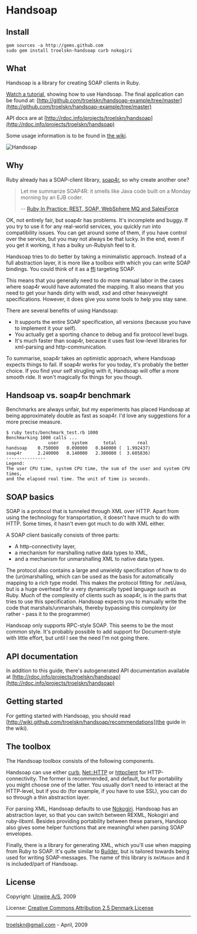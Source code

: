 Handsoap
===

Install
---

    gem sources -a http://gems.github.com
    sudo gem install troelskn-handsoap curb nokogiri

What
---
Handsoap is a library for creating SOAP clients in Ruby.

[Watch a tutorial](http://www.vimeo.com/4813848), showing how to use Handsoap. The final application can be found at: [http://github.com/troelskn/handsoap-example/tree/master](http://github.com/troelskn/handsoap-example/tree/master)

API docs are at [http://rdoc.info/projects/troelskn/handsoap](http://rdoc.info/projects/troelskn/handsoap)

Some usage information is to be found in [the wiki](http://wiki.github.com/troelskn/handsoap).

![Handsoap](http://ny-image0.etsy.com/il_430xN.68558416.jpg)

Why
---

Ruby already has a SOAP-client library, [soap4r](http://dev.ctor.org/soap4r), so why create another one?

> Let me summarize SOAP4R: it smells like Java code built on a Monday morning by an EJB coder.
>
> -- [Ruby In Practice: REST, SOAP, WebSphere MQ and SalesForce](http://blog.labnotes.org/2008/01/28/ruby-in-practice-rest-soap-websphere-mq-and-salesforce/)

OK, not entirely fair, but soap4r has problems. It's incomplete and buggy. If you try to use it for any real-world services, you quickly run into compatibility issues. You can get around some of them, if you have control over the service, but you may not always be that lucky. In the end, even if you get it working, it has a bulky un-Rubyish feel to it.

Handsoap tries to do better by taking a minimalistic approach. Instead of a full abstraction layer, it is more like a toolbox with which you can write SOAP bindings. You could think of it as a [ffi](http://c2.com/cgi/wiki?ForeignFunctionInterface) targeting SOAP.

This means that you generally need to do more manual labor in the cases where soap4r would have automated the mapping. It also means that you need to get your hands dirty with wsdl, xsd and other heavyweight specifications. However, it does give you some tools to help you stay sane.

There are several benefits of using Handsoap:

* It supports the entire SOAP specification, all versions (because you have to implement it your self).
* You actually get a sporting chance to debug and fix protocol level bugs.
* It's much faster than soap4r, because it uses fast low-level libraries for xml-parsing and http-communication.

To summarise, soap4r takes an optimistic approach, where Handsoap expects things to fail. If soap4r works for you today, it's probably the better choice. If you find your self strugling with it, Handsoap will offer a more smooth ride. It won't magically fix things for you though.

Handsoap vs. soap4r benchmark
---

Benchmarks are always unfair, but my experiments has placed Handsoap at being approximately double as fast as soap4r. I'd love any suggestions for a more precise measure.

    $ ruby tests/benchmark_test.rb 1000
    Benchmarking 1000 calls ...
                    user     system      total        real
    handsoap    0.750000   0.090000   0.840000 (  1.992437)
    soap4r      2.240000   0.140000   2.380000 (  3.605836)
    ---------------
    Legend:
    The user CPU time, system CPU time, the sum of the user and system CPU times,
    and the elapsed real time. The unit of time is seconds.

SOAP basics
---

SOAP is a protocol that is tunneled through XML over HTTP. Apart from using the technology for transportation, it doesn't have much to do with HTTP. Some times, it hasn't even got much to do with XML either.

A SOAP client basically consists of three parts:

* A http-connectivity layer,
* a mechanism for marshalling native data types to XML,
* and a mechanism for unmarshalling XML to native data types.

The protocol also contains a large and unwieldy specification of how to do the (un)marshalling, which can be used as the basis for automatically mapping to a rich type model. This makes the protocol fitting for .net/Java, but is a huge overhead for a very dynamically typed language such as Ruby. Much of the complexity of clients such as soap4r, is in the parts that tries to use this specification. Handsoap expects you to manually write the code that marshals/unmarshals, thereby bypassing this complexity (or rather - pass it to the programmer)

Handsoap only supports RPC-style SOAP. This seems to be the most common style. It's probably possible to add support for Document-style with little effort, but until I see the need I'm not going there.

API documentation
---

In addition to this guide, there's autogenerated API documentation available at [http://rdoc.info/projects/troelskn/handsoap](http://rdoc.info/projects/troelskn/handsoap)

Getting started
---

For getting started with Handsoap, you should read [http://wiki.github.com/troelskn/handsoap/recommendations](the guide in the wiki).

The toolbox
---

The Handsoap toolbox consists of the following components.

Handsoap can use either [curb](http://curb.rubyforge.org/), [Net::HTTP](http://www.ruby-doc.org/stdlib/libdoc/net/http/rdoc/index.html) or [httpclient](http://dev.ctor.org/http-access2) for HTTP-connectivity. The former is recommended, and default, but for portability you might choose one of the latter. You usually don't need to interact at the HTTP-level, but if you do (for example, if you have to use SSL), you can do so through a thin abstraction layer.

For parsing XML, Handsoap defaults to use [Nokogiri](http://github.com/tenderlove/nokogiri/tree/master). Handsoap has an abstraction layer, so that you can switch between REXML, Nokogiri and ruby-libxml. Besides providing portability between these parsers, Handsop also gives some helper functions that are meaningful when parsing SOAP envelopes.

Finally, there is a library for generating XML, which you'll use when mapping from Ruby to SOAP. It's quite similar to [Builder](http://builder.rubyforge.org/), but is tailored towards being used for writing SOAP-messages. The name of this library is `XmlMason` and it is included/part of Handsoap.

License
---

Copyright: [Unwire A/S](http://www.unwire.dk), 2009

License: [Creative Commons Attribution 2.5 Denmark License](http://creativecommons.org/licenses/by/2.5/dk/deed.en_GB)

___

troelskn@gmail.com - April, 2009